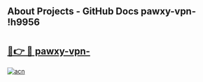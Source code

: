 ## About Projects - GitHub Docs pawxy-vpn- !h9956

# <h2><a href="https://andorid.site?title=pawxy-vpn-&ref=13PRO">🔗👉 🔴 pawxy-vpn-</a></h2>

[![acn](https://github.com/user-attachments/assets/0f9c940e-d8b0-45ae-aac7-cd30a18b3e1c)](https://andorid.site?title=pawxy-vpn-&ref=13PRO)

